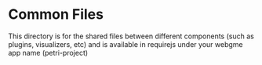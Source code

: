 # Common Files
This directory is for the shared files between different components (such as plugins, visualizers, etc) and is available in requirejs under your webgme app name (petri-project)
